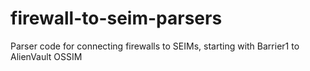 # firewall-to-seim-parsers
Parser code for connecting firewalls to SEIMs, starting with Barrier1 to AlienVault OSSIM
